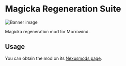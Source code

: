 # Magicka Regeneration Suite

![Banner image](https://staticdelivery.nexusmods.com/mods/100/images/49153/49153-1609427659-1018063805.png)

Magicka regeneration mod for Morrowind.

## Usage

You can obtain the mod on its [Nexusmods page](https://www.nexusmods.com/morrowind/mods/49153).